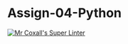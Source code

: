 # Assign-04-Python
[![Mr Coxall's Super Linter](https://github.com/ICS3U-C-Programming-LilyC/Assign-04-Python/workflows/Mr%20Coxall's%20Super%20Linter/badge.svg)](https://github.com/ICS3U-C-Programming-LilyC/Assign-04-Python/actions/)
